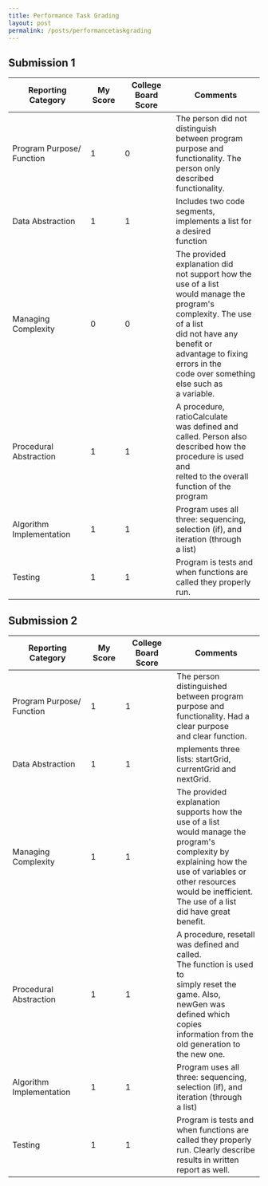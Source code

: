 ```yaml
---
title: Performance Task Grading
layout: post
permalink: /posts/performancetaskgrading
---
```

## Submission 1
| Reporting Category        | My Score | College Board Score | Comments                                                                                                                                                                                                                                                    |
|---------------------------|----------|---------------------|-------------------------------------------------------------------------------------------------------------------------------------------------------------------------------------------------------------------------------------------------------------|
| Program Purpose/ Function | 1        | 0                   | The person did not distinguish<br>between program purpose and <br>functionality. The person only <br>described functionality.                                                                                                                               |
| Data Abstraction          | 1        | 1                   | Includes two code segments, <br>implements a list for a desired <br>function                                                                                                                                                                                |
| Managing Complexity       | 0        | 0                   | The provided explanation did<br>not support how the use of a list<br>would manage the program's <br>complexity. The use of a list <br>did not have any benefit or <br>advantage to fixing errors in the<br>code over something else such as<br>a variable.  |
| Procedural Abstraction    | 1        | 1                   | A procedure, ratioCalculate <br>was defined and called. Person also <br>described how the procedure is used and<br>relted to the overall function of the <br>program                                                                                        |
| Algorithm Implementation  | 1        | 1                   | Program uses all three: sequencing, <br>selection (if), and iteration (through <br>a list)                                                                                                                                                                  |
| Testing                   | 1        | 1                   | Program is tests and when functions are<br>called they properly run.                                                                                                                                                                                        |
## Submission 2
| Reporting Category 	| My Score 	| College Board Score 	| Comments 	|
|---	|---	|---	|---	|
| Program Purpose/ Function 	| 1 	| 1 	| The person distinguished<br>between program purpose and <br>functionality. Had a clear purpose <br>and clear function.  	|
| Data Abstraction 	| 1 	| 1 	| mplements three lists: startGrid, <br>currentGrid and nextGrid.  	|
| Managing Complexity 	| 1 	| 1 	| The provided explanation<br>supports how the use of a list<br>would manage the program's <br>complexity by explaining how the<br>use of variables or other resources <br>would be inefficient. The use of a list <br>did have great benefit. 	|
| Procedural Abstraction 	| 1 	| 1 	| A procedure, resetall<br>was defined and called. <br>The function is used to <br>simply reset the game. Also, <br>newGen was defined which copies<br>information from the old generation to <br>the new one.  	|
| Algorithm Implementation 	| 1 	| 1 	| Program uses all three: sequencing, <br>selection (if), and iteration (through <br>a list) 	|
| Testing 	| 1 	| 1 	| Program is tests and when functions are<br>called they properly run. Clearly describe <br>results in written report as well.  	|